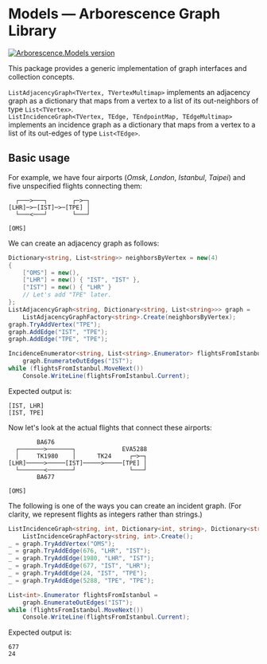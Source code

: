 # Models — Arborescence Graph Library

[![Arborescence.Models version](https://img.shields.io/nuget/v/Arborescence.Models.svg?label=Models&logo=nuget)](https://nuget.org/packages/Arborescence.Models/)

This package provides a generic implementation of graph interfaces and collection concepts.

`ListAdjacencyGraph<TVertex, TVertexMultimap>` implements an adjacency graph as a dictionary that maps from a vertex to a list of its out-neighbors of type `List<TVertex>`.  
`ListIncidenceGraph<TVertex, TEdge, TEndpointMap, TEdgeMultimap>` implements an incidence graph as a dictionary that maps from a vertex to a list of its out-edges of type `List<TEdge>`. 

## Basic usage

For example, we have four airports (_Omsk_, _London_, _Istanbul_, _Taipei_) and five unspecified flights connecting them:

```
  ┌───>───┐       ┌─>─┐
[LHR]─>─[IST]─>─[TPE] │
  └───<───┘       └───┘

[OMS]
```

We can create an adjacency graph as follows:

```csharp
Dictionary<string, List<string>> neighborsByVertex = new(4)
{
    ["OMS"] = new(),
    ["LHR"] = new() { "IST", "IST" },
    ["IST"] = new() { "LHR" }
    // Let's add "TPE" later.
};
ListAdjacencyGraph<string, Dictionary<string, List<string>>> graph =
    ListAdjacencyGraphFactory<string>.Create(neighborsByVertex);
graph.TryAddVertex("TPE");
graph.AddEdge("IST", "TPE");
graph.AddEdge("TPE", "TPE");

IncidenceEnumerator<string, List<string>.Enumerator> flightsFromIstanbul =
    graph.EnumerateOutEdges("IST");
while (flightsFromIstanbul.MoveNext())
    Console.WriteLine(flightsFromIstanbul.Current);
```

Expected output is:

    [IST, LHR]
    [IST, TPE]

Now let's look at the actual flights that connect these airports:

```
        BA676
  ┌───────>───────┐             EVA5288
  │     TK1980    │      TK24     ┌─>─┐
[LHR]─────>─────[IST]─────>─────[TPE] │
  └───────<───────┘               └───┘
        BA677

[OMS]
```

The following is one of the ways you can create an incident graph.
(For clarity, we represent flights as integers rather than strings.)

```csharp
ListIncidenceGraph<string, int, Dictionary<int, string>, Dictionary<string, List<int>>> graph =
    ListIncidenceGraphFactory<string, int>.Create();
_ = graph.TryAddVertex("OMS");
_ = graph.TryAddEdge(676, "LHR", "IST");
_ = graph.TryAddEdge(1980, "LHR", "IST");
_ = graph.TryAddEdge(677, "IST", "LHR");
_ = graph.TryAddEdge(24, "IST", "TPE");
_ = graph.TryAddEdge(5288, "TPE", "TPE");

List<int>.Enumerator flightsFromIstanbul =
    graph.EnumerateOutEdges("IST");
while (flightsFromIstanbul.MoveNext())
    Console.WriteLine(flightsFromIstanbul.Current);
```

Expected output is:

    677
    24

